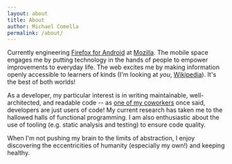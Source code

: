 ```yaml
---
layout: about
title: About
author: Michael Comella
permalink: /about/
---
```


Currently engineering [Firefox for Android][fxa] at [Mozilla][moz]. The
mobile space engages me by putting technology in the hands of people to
empower improvements to everyday life. The web excites me by making
information openly accessible to learners of kinds (I'm looking at *you*,
[Wikipedia][wiki]). It's the best of both worlds!

As a developer, my particular interest is in writing maintainable,
well-architected, and readable code -- as [one of my coworkers][grisha]
once said, developers are just users of code! My current research has
taken me to the hallowed halls of functional programming. I am also
enthusiastic about the use of tooling (e.g. static analysis and testing)
to ensure code quality.

When I'm not pushing my brain to the limits of abstraction, I enjoy
discovering the eccentricities of humanity (especially my own!) and
keeping healthy.

[fxa]: https://www.mozilla.org/firefox/android/
[moz]: https://www.mozilla.org
[wiki]: https://www.wikipedia.org/
[grisha]: http://www.grigory.ca/
